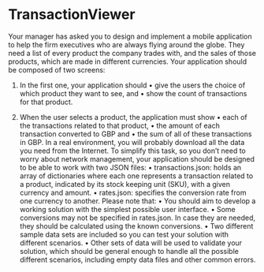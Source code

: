 # TransactionViewer

Your manager has asked you to design and implement a mobile application to help the firm
executives who are always flying around the globe. They need a list of every product the company
trades with, and the sales of those products, which are made in different currencies.
Your application should be composed of two screens:

1. In the first one, your application should
• give the users the choice of which product they want to see, and
• show the count of transactions for that product.

2. When the user selects a product, the application must show
• each of the transactions related to that product,
• the amount of each transaction converted to GBP and
• the sum of all of these transactions in GBP.
In a real environment, you will probably download all the data you need from the Internet.
To simplify this task, so you don’t need to worry about network management, your application
should be designed to be able to work with two JSON files:
• transactions.json: holds an array of dictionaries where each one represents a transaction
related to a product, indicated by its stock keeping unit (SKU), with a given currency and amount.
• rates.json: specifies the conversion rate from one currency to another.
Please note that:
• You should aim to develop a working solution with the simplest possible user interface.
• Some conversions may not be specified in rates.json. In case they are needed, they should
be calculated using the known conversions.
• Two different sample data sets are included so you can test your solution with different scenarios.
• Other sets of data will be used to validate your solution, which should be general enough to
handle all the possible different scenarios, including empty data files and other common errors.
